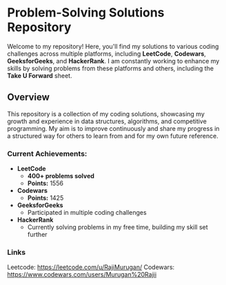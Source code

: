 # Problem-Solving Solutions Repository

Welcome to my repository! Here, you'll find my solutions to various coding challenges across multiple platforms, including **LeetCode**, **Codewars**, **GeeksforGeeks**, and **HackerRank**. I am constantly working to enhance my skills by solving problems from these platforms and others, including the **Take U Forward** sheet.

## Overview

This repository is a collection of my coding solutions, showcasing my growth and experience in data structures, algorithms, and competitive programming. My aim is to improve continuously and share my progress in a structured way for others to learn from and for my own future reference.

### Current Achievements:

- **LeetCode**
  - **400+ problems solved**
  - **Points:** 1556
- **Codewars**
  - **Points:** 1425
- **GeeksforGeeks**
  - Participated in multiple coding challenges
- **HackerRank**
  - Currently solving problems in my free time, building my skill set further


### Links
Leetcode: https://leetcode.com/u/RajiMurugan/
Codewars: https://www.codewars.com/users/Murugan%20Rajii




